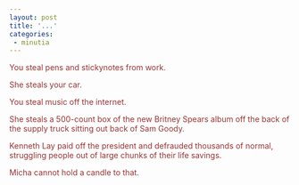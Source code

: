 ```yaml
---
layout: post
title: '...'
categories:
 - minutia
---
```


<font color="#993333">You steal pens and stickynotes from work.

She steals your car.

You steal music off the internet.

She steals a 500-count box of the new Britney Spears album off the back of the supply truck sitting out back of Sam Goody.

Kenneth Lay paid off the president and defrauded thousands of normal, struggling people out of large chunks of their life savings.

Micha cannot hold a candle to that.</font>

